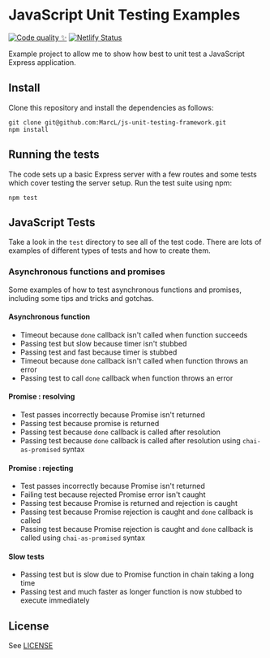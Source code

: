 # JavaScript Unit Testing Examples

[![Code quality ✨](https://github.com/PierrePocheron/Ynov_Pipeline_js-unit-testing-examples/actions/workflows/main-workflow.yml/badge.svg)](https://github.com/PierrePocheron/Ynov_Pipeline_js-unit-testing-examples/actions/workflows/main-workflow.yml)
[![Netlify Status](https://api.netlify.com/api/v1/badges/43513040-f3e0-4435-9d8d-977569c24a31/deploy-status)](https://pipeline-js-unit-testing-examples.netlify.app/)


Example project to allow me to show how best to unit test a JavaScript Express application.

## Install

Clone this repository and install the dependencies as follows:

```
git clone git@github.com:MarcL/js-unit-testing-framework.git
npm install
```

## Running the tests

The code sets up a basic Express server with a few routes and some tests which cover testing the server setup. Run the test suite using npm:

```
npm test
```

## JavaScript Tests

Take a look in the `test` directory to see all of the test code. There are lots of examples of different types of tests and how to create them.

### Asynchronous functions and promises

Some examples of how to test asynchronous functions and promises, including some tips and tricks and gotchas.

#### Asynchronous function
- Timeout because `done` callback isn't called when function succeeds
- Passing test but slow because timer isn't stubbed
- Passing test and fast because timer is stubbed
- Timeout because `done` callback isn't called when function throws an error
- Passing test to call `done` callback when function throws an error

#### Promise : resolving
- Test passes incorrectly because Promise isn't returned
- Passing test because promise is returned
- Passing test because `done` callback is called after resolution
- Passing test because `done` callback is called after resolution using `chai-as-promised` syntax

#### Promise : rejecting
- Test passes incorrectly because Promise isn't returned
- Failing test because rejected Promise error isn't caught
- Passing test because Promise is returned and rejection is caught
- Passing test because Promise rejection is caught and `done` callback is called
- Passing test because Promise rejection is caught and `done` callback is called using `chai-as-promised` syntax

#### Slow tests
- Passing test but is slow due to Promise function in chain taking a long time
- Passing test and much faster as longer function is now stubbed to execute immediately

## License

See [LICENSE](LICENSE)
